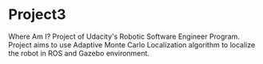 # Project3
Where Am I? Project of Udacity's Robotic Software Engineer Program. 
Project aims to use Adaptive Monte Carlo Localization algorithm to localize the robot in ROS and Gazebo environment.
 

